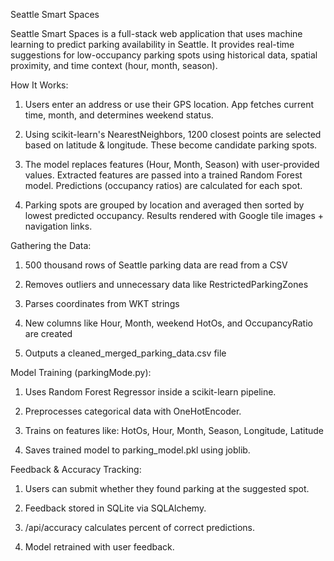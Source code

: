 Seattle Smart Spaces

  Seattle Smart Spaces is a full-stack web application that uses machine learning to predict parking availability in Seattle. 
  It provides real-time suggestions for low-occupancy parking spots using historical data, spatial
  proximity, and time context (hour, month, season).

How It Works:
  1. Users enter an address or use their GPS location. App fetches current time, month, and determines weekend status.
  
  2. Using scikit-learn's NearestNeighbors, 1200 closest points are selected based on latitude & longitude.
    These become candidate parking spots.
  
  3. The model replaces features (Hour, Month, Season) with user-provided values.
    Extracted features are passed into a trained Random Forest model.
    Predictions (occupancy ratios) are calculated for each spot.
  
  4. Parking spots are grouped by location and averaged then
     sorted by lowest predicted occupancy.
    Results rendered with Google tile images + navigation links.
  
Gathering the Data:

  1. 500 thousand rows of Seattle parking data are read from a CSV
  
  2. Removes outliers and unnecessary data like RestrictedParkingZones
  
  3. Parses coordinates from WKT strings
  
  4. New columns like Hour, Month, weekend HotOs, and OccupancyRatio are created
  
  5. Outputs a cleaned_merged_parking_data.csv file

Model Training (parkingMode.py):

  1. Uses Random Forest Regressor inside a scikit-learn pipeline.
  
  2. Preprocesses categorical data with OneHotEncoder.
  
  3. Trains on features like: HotOs, Hour, Month, Season, Longitude, Latitude
  
  4. Saves trained model to parking_model.pkl using joblib.

Feedback & Accuracy Tracking:

  1. Users can submit whether they found parking at the suggested spot.

  2. Feedback stored in SQLite via SQLAlchemy.
  
  3. /api/accuracy calculates percent of correct predictions.

  4. Model retrained with user feedback. 

